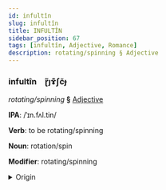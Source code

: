 ```yaml
---
id: infultîn
slug: infultîn
title: INFULTÎN
sidebar_position: 67
tags: [infultîn, Adjective, Romance]
description: rotating/spinning § Adjective
---
```


### infultîn&emsp;<span kind="abugida">ɽ̃ȷɤ͊ʃc̃ɟ</span>

*rotating/spinning* **§** [Adjective](../../tags/Adjective)

**IPA**: /ˈɪn.fʌl.tin/

**Verb**: to be rotating/spinning

**Noun**: rotation/spin

**Modifier**: rotating/spinning

<details>
    <summary>Origin</summary>
    Romanian învârtind /ɨnvərtʲnd/<br/>
    <em>Romance Language Family</em>
</details>